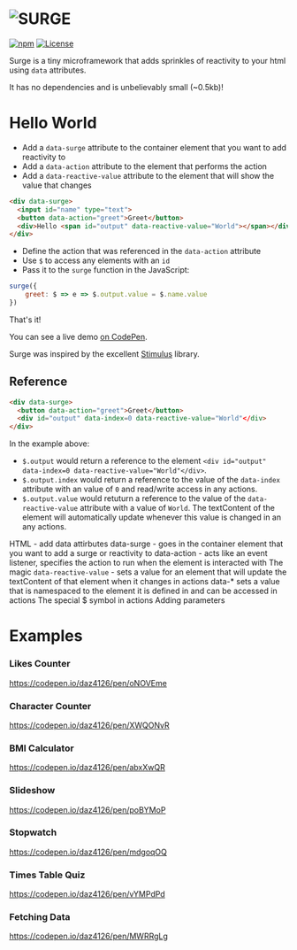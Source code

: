 #  ![SURGE](https://github.com/daz4126/surge/assets/16646/125e908c-5bcc-4819-ac27-17cff98770ba)
[![npm](https://img.shields.io/npm/v/@daz4126/surge?color=222222)](https://www.npmjs.com/package/@daz4126/surge)
[![License](https://img.shields.io/badge/License-Unlicense-222222)](#license)

Surge is a tiny microframework that adds sprinkles of reactivity to your html using `data` attributes. 

It has no dependencies and is unbelievably small (~0.5kb)!

# Hello World

* Add a `data-surge` attribute to the container element that you want to add reactivity to
* Add a `data-action` attribute to the element that performs the action
* Add a `data-reactive-value` attribute to the element that will show the value that changes

```html
<div data-surge>
  <input id="name" type="text">
  <button data-action="greet">Greet</button>
  <div>Hello <span id="output" data-reactive-value="World"></span></div>
</div>
```

* Define the action that was referenced in the `data-action` attribute
* Use `$` to access any elements with an `id`
* Pass it to the `surge` function in the JavaScript:

```javascript
surge({
    greet: $ => e => $.output.value = $.name.value
})
```
That's it!

You can see a live demo [on CodePen](https://codepen.io/daz4126/pen/oNOVVKJ).

Surge was inspired by the excellent [Stimulus](https://stimulus.hotwired.dev) library.

## Reference

```html
<div data-surge>
  <button data-action="greet">Greet</button>
  <div id="output" data-index=0 data-reactive-value="World"</div>
</div>
```

In the example above: 
* `$.output` would return a reference to the element `<div id="output" data-index=0 data-reactive-value="World"</div>`.
* `$.output.index` would return a reference to the value of the `data-index` attribute with an value of `0` and read/write access in any actions.
* `$.output.value` would retuturn a reference to the value of the `data-reactive-value` attribute with a value of `World`. The textContent of the element will automatically update whenever this value is changed in an any actions.

HTML - add data attirbutes
data-surge - goes in the container element that you want to add a surge or reactivity to
data-action - acts like an event listener, specifies the action to run when the element is interacted with
The magic `data-reactive-value` - sets a value for an element that will update the textContent of that element when it changes in actions
data-* sets a value that is namespaced to the element it is defined in and can be accessed in actions
The special $ symbol in actions
Adding parameters

# Examples

### Likes Counter
https://codepen.io/daz4126/pen/oNOVEme

### Character Counter
https://codepen.io/daz4126/pen/XWQONvR

### BMI Calculator
https://codepen.io/daz4126/pen/abxXwQR

### Slideshow
https://codepen.io/daz4126/pen/poBYMoP

### Stopwatch
https://codepen.io/daz4126/pen/mdgoqOQ

### Times Table Quiz
https://codepen.io/daz4126/pen/vYMPdPd

### Fetching Data
https://codepen.io/daz4126/pen/MWRRgLg
